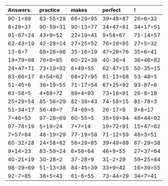| Answers: | practice | makes | perfect | ! |
| :--- | :--- | :--- | :--- | :--- |
| 90-1=89 | 83-55=28 | 66+29=95 | 39+48=87 | 26+6=32 | 
| 8+29=37 | 90-59=31 | 90-13=77 | 34+47=81 | 34+17=51 | 
| 91-67=24 | 43+9=52 | 22+19=41 | 9+58=67 | 71-14=57 | 
| 62-43=19 | 42-28=14 | 27+25=52 | 76+19=95 | 27+5=32 | 
| 13-6=7 | 68+28=96 | 35-16=19 | 47+29=76 | 35+6=41 | 
| 19+79=98 | 76+9=85 | 60-22=38 | 40-36=4 | 36+46=82 | 
| 24+47=71 | 73+19=92 | 6+49=55 | 62-47=15 | 50-35=15 | 
| 83-66=17 | 8+54=62 | 68+27=95 | 81-13=68 | 53-48=5 | 
| 51-45=6 | 36+19=55 | 71-17=54 | 67+25=92 | 93-87=6 | 
| 63-58=5 | 4+68=72 | 89+4=93 | 73+18=91 | 26-8=18 | 
| 25+29=54 | 85-56=29 | 82-39=43 | 74-59=15 | 81-78=3 | 
| 51-34=17 | 56-49=7 | 74-69=5 | 26-17=9 | 9+8=17 | 
| 7+46=53 | 97-28=69 | 60-55=5 | 35+59=94 | 48+44=92 | 
| 97-78=19 | 5+19=24 | 7+7=14 | 19+72=91 | 15+47=62 | 
| 7+57=64 | 48-19=29 | 77-19=58 | 71-12=59 | 48+3=51 | 
| 60-32=28 | 24+58=82 | 56+29=85 | 39+49=88 | 67-29=38 | 
| 9+14=23 | 83-59=24 | 6+58=64 | 46+9=55 | 27+37=64 | 
| 40-21=19 | 30-28=2 | 37-28=9 | 31-2=29 | 59+25=84 | 
| 98-29=69 | 51-13=38 | 84-45=39 | 33+9=42 | 16+39=55 | 
| 92-7=85 | 38+5=43 | 61-6=55 | 73-44=29 | 34+7=41 | 
